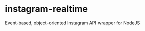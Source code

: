 instagram-realtime
==================

Event-based, object-oriented Instagram API wrapper for NodeJS
